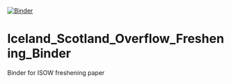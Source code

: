 [![Binder](https://mybinder.org/badge_logo.svg)](https://mybinder.org/v2/gh/msdevana/Iceland_Scotland_Overflow_Freshening_Binder.git/HEAD)

# Iceland_Scotland_Overflow_Freshening_Binder
Binder for ISOW freshening paper
